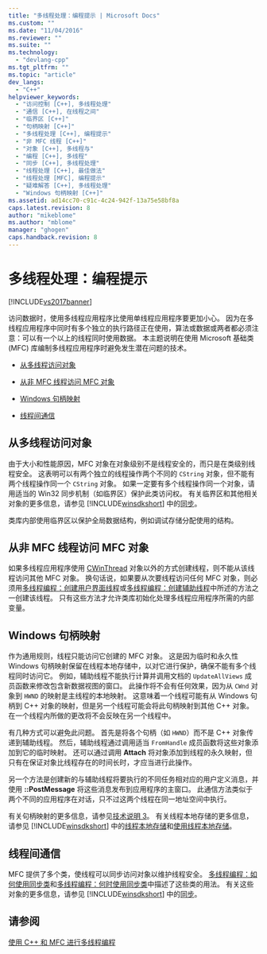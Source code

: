 ```yaml
---
title: "多线程处理：编程提示 | Microsoft Docs"
ms.custom: ""
ms.date: "11/04/2016"
ms.reviewer: ""
ms.suite: ""
ms.technology: 
  - "devlang-cpp"
ms.tgt_pltfrm: ""
ms.topic: "article"
dev_langs: 
  - "C++"
helpviewer_keywords: 
  - "访问控制 [C++], 多线程处理"
  - "通信 [C++], 在线程之间"
  - "临界区 [C++]"
  - "句柄映射 [C++]"
  - "多线程处理 [C++], 编程提示"
  - "非 MFC 线程 [C++]"
  - "对象 [C++], 多线程与"
  - "编程 [C++], 多线程"
  - "同步 [C++], 多线程处理"
  - "线程处理 [C++], 最佳做法"
  - "线程处理 [MFC], 编程提示"
  - "疑难解答 [C++], 多线程处理"
  - "Windows 句柄映射 [C++]"
ms.assetid: ad14cc70-c91c-4c24-942f-13a75e58bf8a
caps.latest.revision: 8
author: "mikeblome"
ms.author: "mblome"
manager: "ghogen"
caps.handback.revision: 8
---
```

# 多线程处理：编程提示
[!INCLUDE[vs2017banner](../assembler/inline/includes/vs2017banner.md)]

访问数据时，使用多线程应用程序比使用单线程应用程序要更加小心。  因为在多线程应用程序中同时有多个独立的执行路径正在使用，算法或数据或两者都必须注意：可以有一个以上的线程同时使用数据。  本主题说明在使用 Microsoft 基础类 \(MFC\) 库编制多线程应用程序时避免发生潜在问题的技术。  
  
-   [从多线程访问对象](#_core_accessing_objects_from_multiple_threads)  
  
-   [从非 MFC 线程访问 MFC 对象](#_core_accessing_mfc_objects_from_non.2d.mfc_threads)  
  
-   [Windows 句柄映射](#_core_windows_handle_maps)  
  
-   [线程间通信](#_core_communicating_between_threads)  
  
##  <a name="_core_accessing_objects_from_multiple_threads"></a> 从多线程访问对象  
 由于大小和性能原因，MFC 对象在对象级别不是线程安全的，而只是在类级别线程安全。  这表明可以有两个独立的线程操作两个不同的 `CString` 对象，但不能有两个线程操作同一个 `CString` 对象。  如果一定要有多个线程操作同一个对象，请用适当的 Win32 同步机制（如临界区）保护此类访问权。  有关临界区和其他相关对象的更多信息，请参见 [!INCLUDE[winsdkshort](../atl/reference/includes/winsdkshort_md.md)] 中的[同步](http://msdn.microsoft.com/library/windows/desktop/ms686353)。  
  
 类库内部使用临界区以保护全局数据结构，例如调试存储分配使用的结构。  
  
##  <a name="_core_accessing_mfc_objects_from_non.2d.mfc_threads"></a> 从非 MFC 线程访问 MFC 对象  
 如果多线程应用程序使用 [CWinThread](../mfc/reference/cwinthread-class.md) 对象以外的方式创建线程，则不能从该线程访问其他 MFC 对象。  换句话说，如果要从次要线程访问任何 MFC 对象，则必须用[多线程编程：创建用户界面线程](../parallel/multithreading-creating-user-interface-threads.md)或[多线程编程：创建辅助线程](../parallel/multithreading-creating-worker-threads.md)中所述的方法之一创建该线程。  只有这些方法才允许类库初始化处理多线程应用程序所需的内部变量。  
  
##  <a name="_core_windows_handle_maps"></a> Windows 句柄映射  
 作为通用规则，线程只能访问它创建的 MFC 对象。  这是因为临时和永久性 Windows 句柄映射保留在线程本地存储中，以对它进行保护，确保不能有多个线程同时访问它。  例如，辅助线程不能执行计算并调用文档的 `UpdateAllViews` 成员函数来修改包含新数据视图的窗口。  此操作将不会有任何效果，因为从 `CWnd` 对象到 `HWND` 的映射是主线程的本地映射。  这意味着一个线程可能有从 Windows 句柄到 C\+\+ 对象的映射，但是另一个线程可能会将此句柄映射到其他 C\+\+ 对象。  在一个线程内所做的更改将不会反映在另一个线程中。  
  
 有几种方式可以避免此问题。  首先是将各个句柄（如 `HWND`）而不是 C\+\+ 对象传递到辅助线程。  然后，辅助线程通过调用适当 `FromHandle` 成员函数将这些对象添加到它的临时映射。  还可以通过调用 **Attach** 将对象添加到线程的永久映射，但只有在保证对象比线程存在的时间长时，才应当进行此操作。  
  
 另一个方法是创建新的与辅助线程将要执行的不同任务相对应的用户定义消息，并使用 **::PostMessage** 将这些消息发布到应用程序的主窗口。  此通信方法类似于两个不同的应用程序在对话，只不过这两个线程在同一地址空间中执行。  
  
 有关句柄映射的更多信息，请参见[技术说明 3](../mfc/tn003-mapping-of-windows-handles-to-objects.md)。  有关线程本地存储的更多信息，请参见 [!INCLUDE[winsdkshort](../atl/reference/includes/winsdkshort_md.md)] 中的[线程本地存储](http://msdn.microsoft.com/library/windows/desktop/ms686749)和[使用线程本地存储](http://msdn.microsoft.com/library/windows/desktop/ms686991)。  
  
##  <a name="_core_communicating_between_threads"></a> 线程间通信  
 MFC 提供了多个类，使线程可以同步访问对象以维护线程安全。  [多线程编程：如何使用同步类](../parallel/multithreading-how-to-use-the-synchronization-classes.md)和[多线程编程：何时使用同步类](../parallel/multithreading-when-to-use-the-synchronization-classes.md)中描述了这些类的用法。  有关这些对象的更多信息，请参见 [!INCLUDE[winsdkshort](../atl/reference/includes/winsdkshort_md.md)] 中的[同步](http://msdn.microsoft.com/library/windows/desktop/ms686353)。  
  
## 请参阅  
 [使用 C\+\+ 和 MFC 进行多线程编程](../parallel/multithreading-with-cpp-and-mfc.md)